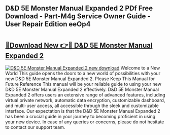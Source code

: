 ## D&D 5E Monster Manual Expanded 2 PDf Free Download - Part-M4g Service Owner Guide - User Repair Edition eeOp4

# <h2><a href="http://cf26052.oget.top/?id=D%26D+5E+Monster+Manual+Expanded+2">🔗Download New 👉🔴 D&D 5E Monster Manual Expanded 2</a></h2>

[![D&D 5E Monster Manual Expanded 2 new download](https://i.imgur.com/5g1atiW.png)](http://cf26052.oget.top/?id=D%26D+5E+Monster+Manual+Expanded+2)
Welcome to a New World This guide opens the doors to a new world of possibilities with your new D&D 5E Monster Manual Expanded 2. Please Keep This Manual for Future Reference This manual will be your reliable guide to using your new D&D 5E Monster Manual Expanded 2 effectively. D&D 5E Monster Manual Expanded 2 offers users an extensive range of advanced features, including virtual private network, automatic data encryption, customizable dashboard, and multi-user access, all accessible through the sleek and customizable interface. Our expectation is that the D&D 5E Monster Manual Expanded 2 has been a crucial guide in your journey to becoming proficient in using your new device. In case of any queries or concerns, please do not hesitate to contact our support team.
